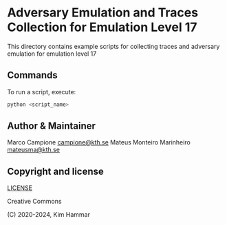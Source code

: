 # Adversary Emulation and Traces Collection for Emulation Level 17

This directory contains example scripts for collecting traces and adversary emulation for emulation level 17

## Commands

To run a script, execute:
```bash
python <script_name>
```

## Author & Maintainer

Marco Campione <campione@kth.se>
Mateus Monteiro Marinheiro <mateusma@kth.se>

## Copyright and license

[LICENSE](../../../LICENSE.md)

Creative Commons

(C) 2020-2024, Kim Hammar